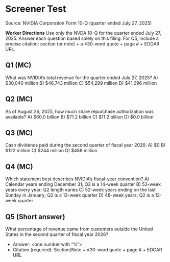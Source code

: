 # Screener Test
Source: NVIDIA Corporation Form 10-Q (quarter ended July 27, 2025)

**Worker Directions**
Use only the NVDA 10-Q for the quarter ended July 27, 2025. Answer each question based solely on this filing. For Q5, include a precise citation: section (or note) + a ≤30-word quote + page # + EDGAR URL.

## Q1 (MC)
What was NVIDIA’s total revenue for the quarter ended July 27, 2025?
A) $30,040 million
B) $46,743 million
C) $54,299 million
D) $41,096 million

## Q2 (MC)
As of August 26, 2025, how much share repurchase authorization was available?
A) $60.0 billion
B) $71.2 billion
C) $11.2 billion
D) $0.0 billion

## Q3 (MC)
Cash dividends paid during the second quarter of fiscal year 2026:
A) $0
B) $122 million
C) $244 million
D) $488 million

## Q4 (MC)
Which statement best describes NVIDIA’s fiscal-year convention?
A) Calendar years ending December 31; Q2 is a 14-week quarter
B) 53-week years every year; Q2 length varies
C) 52-week years ending on the last Sunday in January; Q2 is a 13-week quarter
D) 48-week years; Q2 is a 12-week quarter

## Q5 (Short answer)
What percentage of revenue came from customers outside the United States in the second quarter of fiscal year 2026?
- Answer: <one number with “%”>
- Citation (required): Section/Note + ≤30-word quote + page # + EDGAR URL

